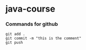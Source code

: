 # java-course

### Commands for github

```
git add .
git commit -m "this is the comment"
git push
```
